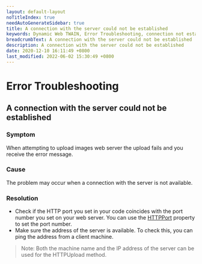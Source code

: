 ```yaml
---
layout: default-layout
noTitleIndex: true
needAutoGenerateSidebar: true
title: A connection with the server could not be established
keywords: Dynamic Web TWAIN, Error Troubleshooting, connection not established
breadcrumbText: A connection with the server could not be established
description: A connection with the server could not be established
date: 2020-12-10 16:11:49 +0800
last_modified: 2022-06-02 15:30:49 +0800
---
```


# Error Troubleshooting

## A connection with the server could not be established

### Symptom

When attempting to upload images web server the upload fails and you receive the error message.

### Cause

The problem may occur when a connection with the server is not available.

### Resolution

- Check if the HTTP port you set in your code coincides with the port number you set on your web server. You can use the [HTTPPort](/_articles/info/api/WebTwain_IO.md#httpport) property to set the port number.
- Make sure the address of the server is available. To check this, you can ping the address from a client machine.

> Note:
> Both the machine name and the IP address of the server can be used for the HTTPUpload method.
